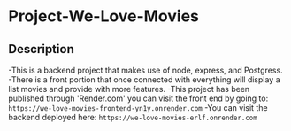 # Project-We-Love-Movies

## Description
-This is a backend project that makes use of node, express, and Postgress. 
-There is a front portion that once connected with everything will display a list movies and provide with more features.
-This project has been published through 'Render.com' you can visit the front end by going to: 
```https://we-love-movies-frontend-yn1y.onrender.com```
-You can visit the backend deployed here: ```https://we-love-movies-erlf.onrender.com```

